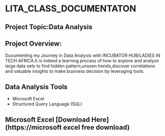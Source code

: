 # LITA_CLASS_DOCUMENTATON
## Project Topic:Data Analysis
## Project Overview:
Ducumenting my Journey in Data Analysis with INCUBATOR HUB/LADIES IN TECH AFRICA.It is indeed a learning process of how to explore and analyze large data sets to find hidden pattern,unseen trends,discover correlations and valuable insights to make business decision by leveraging tools.
## Data Analysis Tools
- Microsoft Excel
- Structured Query Language (SQL)
## Microsoft Excel [Download Here] (https://microsoft excel free download)


